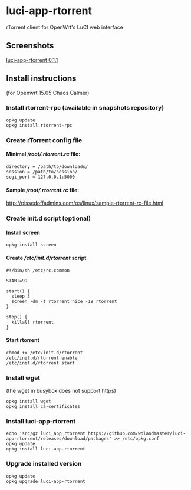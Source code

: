 # luci-app-rtorrent
rTorrent client for OpenWrt's LuCI web interface

## Screenshots
[luci-app-rtorrent 0.1.1](https://github.com/wolandmaster/luci-app-rtorrent/wiki/Screenshots)

## Install instructions
(for Openwrt 15.05 Chaos Calmer)

### Install rtorrent-rpc (available in snapshots repository)
```
opkg update
opkg install rtorrent-rpc
```

### Create rTorrent config file

#### Minimal _/root/.rtorrent.rc_ file:
```
directory = /path/to/downloads/
session = /path/to/session/
scgi_port = 127.0.0.1:5000
```
#### Sample _/root/.rtorrent.rc_ file:
http://pissedoffadmins.com/os/linux/sample-rtorrent-rc-file.html

### Create init.d script (optional)

#### Install screen
```
opkg install screen
```

#### Create _/etc/init.d/rtorrent_ script
```
#!/bin/sh /etc/rc.common

START=99

start() {
  sleep 3
  screen -dm -t rtorrent nice -19 rtorrent
}

stop() {
  killall rtorrent
}
```

#### Start rtorrent
```
chmod +x /etc/init.d/rtorrent
/etc/init.d/rtorrent enable
/etc/init.d/rtorrent start
```

### Install wget
(the wget in  busybox does not support https)
```
opkg install wget
opkg install ca-certificates
```

### Install luci-app-rtorrent
```
echo 'src/gz luci_app_rtorrent https://github.com/wolandmaster/luci-app-rtorrent/releases/download/packages' >> /etc/opkg.conf
opkg update
opkg install luci-app-rtorrent
```

### Upgrade installed version
```
opkg update
opkg upgrade luci-app-rtorrent
```
